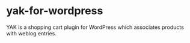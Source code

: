 yak-for-wordpress
=================

YAK is a shopping cart plugin for WordPress which associates products with weblog entries.